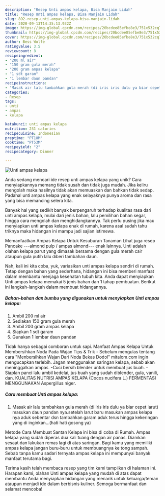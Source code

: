 ```yaml
---
description: "Resep Unti ampas kelapa, Bisa Manjain Lidah"
title: "Resep Unti ampas kelapa, Bisa Manjain Lidah"
slug: 892-resep-unti-ampas-kelapa-bisa-manjain-lidah
date: 2020-09-13T14:35:13.932Z
image: https://img-global.cpcdn.com/recipes/20bcdee85efbe8e3/751x532cq70/unti-ampas-kelapa-foto-resep-utama.jpg
thumbnail: https://img-global.cpcdn.com/recipes/20bcdee85efbe8e3/751x532cq70/unti-ampas-kelapa-foto-resep-utama.jpg
cover: https://img-global.cpcdn.com/recipes/20bcdee85efbe8e3/751x532cq70/unti-ampas-kelapa-foto-resep-utama.jpg
author: Bess Wolfe
ratingvalue: 3.5
reviewcount: 8
recipeingredient:
- "200 ml air"
- "150 gram gula merah"
- "200 gram ampas kelapa"
- "1 sdt garam"
- "1 lembar daun pandan"
recipeinstructions:
- "Masak air lalu tambahkan gula merah (di iris iris dulu ya biar cepet larut) masukan daun pandan nya.setelah larut baru masukan ampas kelapa nya aduk sebentar dsn tambahkan garam aduk terus hingga kekeringan yang di inginkan...(hati hati gosong ya)"
categories:
- Resep
tags:
- unti
- ampas
- kelapa

katakunci: unti ampas kelapa 
nutrition: 231 calories
recipecuisine: Indonesian
preptime: "PT18M"
cooktime: "PT53M"
recipeyield: "2"
recipecategory: Dinner

---
```



![Unti ampas kelapa](https://img-global.cpcdn.com/recipes/20bcdee85efbe8e3/751x532cq70/unti-ampas-kelapa-foto-resep-utama.jpg)

Anda sedang mencari ide resep unti ampas kelapa yang unik? Cara menyiapkannya memang tidak susah dan tidak juga mudah. Jika keliru mengolah maka hasilnya tidak akan memuaskan dan bahkan tidak sedap. Padahal unti ampas kelapa yang enak selayaknya punya aroma dan rasa yang bisa memancing selera kita.

Banyak hal yang sedikit banyak berpengaruh terhadap kualitas rasa dari unti ampas kelapa, mulai dari jenis bahan, lalu pemilihan bahan segar, hingga cara mengolah dan menghidangkannya. Tak perlu pusing jika mau menyiapkan unti ampas kelapa enak di rumah, karena asal sudah tahu triknya maka hidangan ini mampu jadi sajian istimewa.

Memanfaatkan Ampas Kelapa Untuk Kesuburan Tanaman Lihat juga resep Pancake ---almond pulp / ampas almond--- enak lainnya. Unti adalah olahan kelapa parut yang dimasak bersama dengan gula merah cair ataupun gula putih lalu diberi tambahan daun.


Nah, kali ini kita coba, yuk, variasikan unti ampas kelapa sendiri di rumah. Tetap dengan bahan yang sederhana, hidangan ini bisa memberi manfaat dalam membantu menjaga kesehatan tubuh kita. Anda dapat menyiapkan Unti ampas kelapa memakai 5 jenis bahan dan 1 tahap pembuatan. Berikut ini langkah-langkah dalam membuat hidangannya.

<!--inarticleads1-->

##### Bahan-bahan dan bumbu yang digunakan untuk menyiapkan Unti ampas kelapa:

1. Ambil 200 ml air
1. Sediakan 150 gram gula merah
1. Ambil 200 gram ampas kelapa
1. Siapkan 1 sdt garam
1. Gunakan 1 lembar daun pandan


Tidak hanya sebagai comboran untuk sapi. Manfaat Ampas Kelapa Untuk Membersihkan Noda Pada Wajan Tips &amp; Trik - Sebelum mengulas tentang cara &#34;Menbersihkan Wajan Dari Noda Bekas Dodol&#34; mitalom.com ingin mengucapkan terlebih. Jagan menggunakan saringan kelapa, sebab akan meninggalkan ampas. -Cuci bersih blender untuk membuat jus buah. - Siaplan panci lalu ambil kedelai, jus buah yang sudah diblender, gula, vanili, dan. KUALITAS NUTRISI AMPAS KELAPA (Cocos nucifera L.) FERMENTASI MENGGUNAKAN Aspergillus niger. 

<!--inarticleads2-->

##### Cara membuat Unti ampas kelapa:

1. Masak air lalu tambahkan gula merah (di iris iris dulu ya biar cepet larut) masukan daun pandan nya.setelah larut baru masukan ampas kelapa nya aduk sebentar dsn tambahkan garam aduk terus hingga kekeringan yang di inginkan...(hati hati gosong ya)


Metode Cara Membuat Santan Kelapa ini bisa di coba di Rumah. Ampas kelapa yang sudah diperas dua kali tuang dengan air panas. Diamkan sesaat dan lakukan remas lagi di atas saringan. Bagi kamu yang memiliki ampas kelapa jangan buru-buru untuk membuangnya ke tong sampah. Sebab tanpa kamu sadari ternyata ampas kelapa ini mempunyai banyak manfaat terutama bagi. 

Terima kasih telah membaca resep yang tim kami tampilkan di halaman ini. Harapan kami, olahan Unti ampas kelapa yang mudah di atas dapat membantu Anda menyiapkan hidangan yang menarik untuk keluarga/teman ataupun menjadi ide dalam berbisnis kuliner. Semoga bermanfaat dan selamat mencoba!
